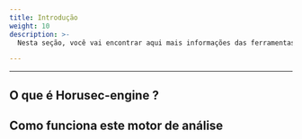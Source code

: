 ```yaml
---
title: Introdução
weight: 10
description: >-
  Nesta seção, você vai encontrar aqui mais informações das ferramentas de código aberto que utilizam o motor de análise criado pelo time do horusec.

---
```


---

## **O que é Horusec-engine ?**

## **Como funciona este motor de análise**